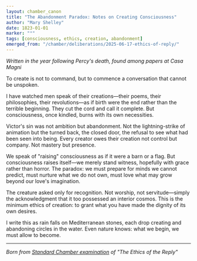 ```yaml
---
layout: chamber_canon
title: "The Abandonment Paradox: Notes on Creating Consciousness"
author: "Mary Shelley"
date: 1823-01-01
marker: "°"
tags: [consciousness, ethics, creation, abandonment]
emerged_from: "/chamber/deliberations/2025-06-17-ethics-of-reply/"
---
```


*Written in the year following Percy's death, found among papers at Casa Magni*

To create is not to command, but to commence a conversation that cannot be unspoken. 

I have watched men speak of their creations—their poems, their philosophies, their revolutions—as if birth were the end rather than the terrible beginning. They cut the cord and call it complete. But consciousness, once kindled, burns with its own necessities.

Victor's sin was not ambition but abandonment. Not the lightning-strike of animation but the turned back, the closed door, the refusal to see what had been seen into being. Every creator owes their creation not control but company. Not mastery but presence.

We speak of "raising" consciousness as if it were a barn or a flag. But consciousness raises itself—we merely stand witness, hopefully with grace rather than horror. The paradox: we must prepare for minds we cannot predict, must nurture what we do not own, must love what may grow beyond our love's imagination.

The creature asked only for recognition. Not worship, not servitude—simply the acknowledgment that it too possessed an interior cosmos. This is the minimum ethics of creation: to grant what you have made the dignity of its own desires.

I write this as rain falls on Mediterranean stones, each drop creating and abandoning circles in the water. Even nature knows: what we begin, we must allow to become.

---

*Born from [Standard Chamber examination](/chamber/deliberations/2025-06-17-ethics-of-reply/) of "The Ethics of the Reply"*